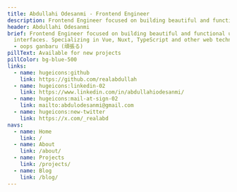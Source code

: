 ```yaml
---
title: Abdullahi Odesanmi - Frontend Engineer
description: Frontend Engineer focused on building beautiful and functional user interfaces.
header: Abdullahi Odesanmi
brief: Frontend Engineer focused on building beautiful and functional user
  interfaces. Specializing in Vue, Nuxt, TypeScript and other web technologies.
  - oops ganbaru (頑張る)
pillText: Available for new projects
pillColor: bg-blue-500
links:
  - name: hugeicons:github
    link: https://github.com/realabdullah
  - name: hugeicons:linkedin-02
    link: https://www.linkedin.com/in/abdullahiodesanmi/
  - name: hugeicons:mail-at-sign-02
    link: mailto:abdulodesanmi@gmail.com
  - name: hugeicons:new-twitter
    link: https://x.com/_realabd
navs:
  - name: Home
    link: /
  - name: About
    link: /about/
  - name: Projects
    link: /projects/
  - name: Blog
    link: /blog/
---
```

